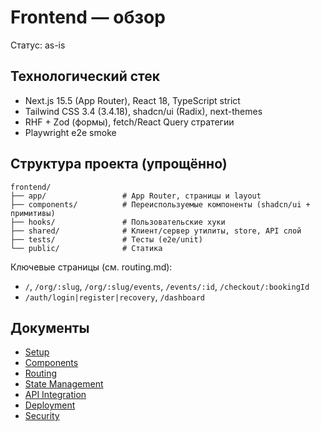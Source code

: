 # Frontend — обзор

Статус: as-is

## Технологический стек
- Next.js 15.5 (App Router), React 18, TypeScript strict
- Tailwind CSS 3.4 (3.4.18), shadcn/ui (Radix), next-themes
- RHF + Zod (формы), fetch/React Query стратегии
- Playwright e2e smoke

## Структура проекта (упрощённо)
```
frontend/
├── app/                 # App Router, страницы и layout
├── components/          # Переиспользуемые компоненты (shadcn/ui + примитивы)
├── hooks/               # Пользовательские хуки
├── shared/              # Клиент/сервер утилиты, store, API слой
├── tests/               # Тесты (e2e/unit)
└── public/              # Статика
```

Ключевые страницы (см. routing.md):
- `/`, `/org/:slug`, `/org/:slug/events`, `/events/:id`, `/checkout/:bookingId`
- `/auth/login|register|recovery`, `/dashboard`

## Документы
- [Setup](setup.md)
- [Components](components.md)
- [Routing](routing.md)
- [State Management](state-management.md)
- [API Integration](api-integration.md)
- [Deployment](deployment.md)
- [Security](security.md)
